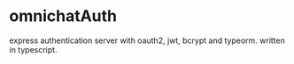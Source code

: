 # omnichatAuth
express authentication server with oauth2, jwt, bcrypt and typeorm. written in typescript.
